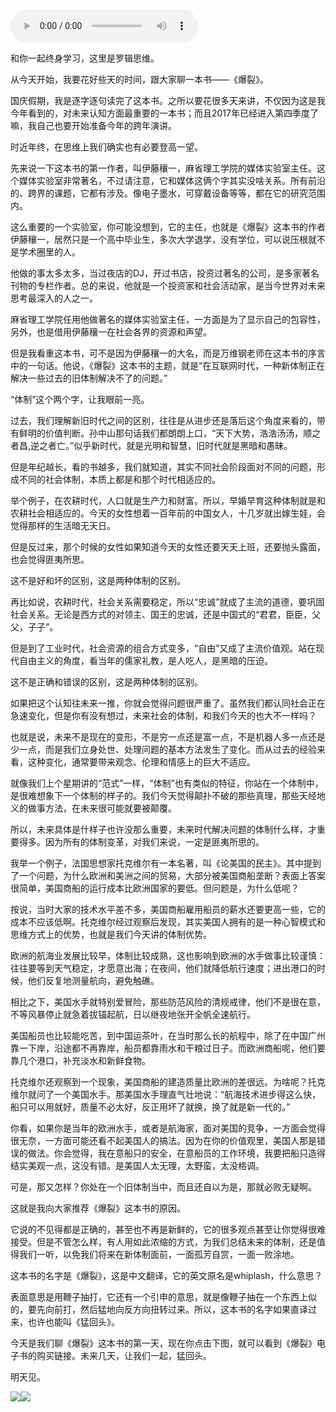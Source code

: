 <audio src="http://igetoss.cdn.igetget.com/mp3/201710/09/201710090953263637728168.mp3" controls="controls">您的浏览器不支持 audio 标签。</audio><p>和你一起终身学习，这里是罗辑思维。</p><p>从今天开始，我要花好些天的时间，跟大家聊一本书——《爆裂》。</p><p>国庆假期，我是逐字逐句读完了这本书。之所以要花很多天来讲，不仅因为这是我今年看到的，对未来认知方面最重要的一本书；而且2017年已经进入第四季度了嘛，我自己也要开始准备今年的跨年演讲。</p><p>时近年终，在思维上我们确实也有必要登高一望。</p><p>先来说一下这本书的第一作者，叫伊藤穰一，麻省理工学院的媒体实验室主任。这个媒体实验室非常著名，不过请注意，它和媒体这俩个字其实没啥关系。所有前沿的、跨界的课题，它都有涉及。像电子墨水，可穿戴设备等等，都在它的研究范围内。</p><p>这么重要的一个实验室，你可能没想到，它的主任，也就是《爆裂》这本书的作者伊藤穰一，居然只是一个高中毕业生，多次大学退学，没有学位，可以说压根就不是学术圈里的人。</p><p>他做的事太多太多，当过夜店的DJ，开过书店，投资过著名的公司，是多家著名刊物的专栏作者。总的来说，他就是一个投资家和社会活动家，是当今世界对未来思考最深入的人之一。</p><p>麻省理工学院任用他做著名的媒体实验室主任，一方面是为了显示自己的包容性，另外，也是借用伊藤穰一在社会各界的资源和声望。</p><p>但是我看重这本书，可不是因为伊藤穰一的大名，而是万维钢老师在这本书的序言中的一句话。他说，《爆裂》这本书的主题，就是“在互联网时代，一种新体制正在解决一些过去的旧体制解决不了的问题。”</p><p>“体制”这个两个字，让我眼前一亮。</p><p>过去，我们理解新旧时代之间的区别，往往是从进步还是落后这个角度来看的，带有鲜明的价值判断。孙中山那句话我们都朗朗上口，“天下大势，浩浩汤汤，顺之者昌,逆之者亡。”似乎新时代，就是光明和智慧，旧时代就是黑暗和愚昧。</p><p>但是年纪越长，看的书越多，我们就知道，其实不同社会阶段面对不同的问题，形成不同的社会体制，本质上都是和那个时代相适应的。</p><p>举个例子，在农耕时代，人口就是生产力和财富。所以，早婚早育这种体制就是和农耕社会相适应的。今天的女性想着一百年前的中国女人，十几岁就出嫁生娃，会觉得那样的生活暗无天日。</p><p>但是反过来，那个时候的女性如果知道今天的女性还要天天上班，还要抛头露面，也会觉得匪夷所思。</p><p>这不是好和坏的区别，这是两种体制的区别。</p><p>再比如说，农耕时代，社会关系需要稳定，所以“忠诚”就成了主流的道德，要巩固社会关系。无论是西方式的对领主、国王的忠诚，还是中国式的“君君，臣臣，父父，子子”。</p><p>但是到了工业时代，社会资源的组合方式变多，“自由”又成了主流价值观。站在现代自由主义的角度，看当年的儒家礼教，是人吃人，是黑暗的压迫。</p><p>这不是正确和错误的区别，这是两种体制的区别。</p><p>如果把这个认知往未来一推，你就会觉得问题很严重了。虽然我们都认同社会正在急速变化，但是你有没有想过，未来社会的体制，和我们今天的也大不一样吗？</p><p>也就是说，未来不是现在的变形，不是穷一点还是富一点，不是机器人多一点还是少一点，而是我们立身处世、处理问题的基本方法发生了变化。而从过去的经验来看，这种变化，通常要带来观念、伦理和情感上的巨大不适应。</p><p>就像我们上个星期讲的“范式”一样，“体制”也有类似的特征，你站在一个体制中，是很难想象下一个体制的样子的。我们今天觉得颠扑不破的那些真理，那些天经地义的做事方法，在未来很可能就要被颠覆。</p><p>所以，未来具体是什样子也许没那么重要，未来时代解决问题的体制什么样，才重要得多。因为所有的体制变革，对我们来说，一定是匪夷所思的。</p><p>我举一个例子，法国思想家托克维尔有一本名著，叫《论美国的民主》。其中提到了一个问题，为什么欧洲和美洲之间的贸易，大部分被美国商船垄断？表面上答案很简单，美国商船的运行成本比欧洲国家的要低。但问题是，为什么低呢？</p><p>按说，当时大家的技术水平差不多，美国商船雇用船员的薪水还要更高一些，它的成本不应该低啊。托克维尔经过观察后发现，其实美国人拥有的是一种心智模式和思维方式上的优势，也就是我们今天讲的体制优势。</p><p>欧洲的航海业发展比较早，体制比较成熟，这也影响到欧洲的水手做事比较谨慎：往往要等到天气稳定，才愿意出海；在夜间，他们就降低航行速度；进出港口的时候，他们反复地测量航向，避免触礁。</p><p>相比之下，美国水手就特别爱冒险，那些防范风险的清规戒律，他们不是很在意，不等风暴停止就急着拔锚起航，日以继夜地张开全帆全速航行。</p><p>美国船员也比较能吃苦，到中国运茶叶，在当时那么长的航程中，除了在中国广州靠一下岸，沿途都不再靠岸，船员都靠雨水和干粮过日子。而欧洲商船呢，他们要靠几个港口，补充淡水和新鲜食物。</p><p>托克维尔还观察到一个现象，美国商船的建造质量比欧洲的差很远。为啥呢？托克维尔就问了一个美国水手。那美国水手理直气壮地说：“航海技术进步得这么快，船只可以用就好，质量不必太好，反正用坏了就换，换了就是新一代的。”</p><p>你看，如果你是当年的欧洲水手，或者是航海家，面对美国的竞争，一方面会觉得很无奈，一方面可能还看不起美国人的搞法。因为在你的价值观里，美国人那是错误的做法。你会觉得，我在意船只的安全，在意船员的工作环境，我要把船只造得结实美观一点，这没有错。是美国人太无理，太野蛮，太没格调。</p><p>可是，那又怎样？你处在一个旧体制当中，而且还自以为是，那就必败无疑啊。</p><p>这就是我向大家推荐《爆裂》这本书的原因。</p><p>它说的不见得都是正确的，甚至也不再是新鲜的，它的很多观点甚至让你觉得很难接受。但是不管怎么样，有人用如此浓缩的方式，为我们总结未来的体制，还是值得我们一听，以免我们将来在新体制面前，一面孤芳自赏，一面一败涂地。</p><p>这本书的名字是《爆裂》，这是中文翻译，它的英文原名是whiplash，什么意思？</p><p>表面意思是用鞭子抽打，它还有一个引申的意思，就是像鞭子抽在一个东西上似的，要先向前打，然后猛地向反方向扭转过来。所以，这本书的名字如果直译过来，也许也能叫《猛回头》。</p><p>今天是我们聊《爆裂》这本书的第一天，现在你点击下图，就可以看到《爆裂》电子书的购买链接。未来几天，让我们一起，猛回头。</p><p>明天见。</p><img src="https://piccdn.igetget.com/img/201710/08/201710082257128100243521.jpg" /><img src="https://piccdn.igetget.com/img/201710/09/201710092332101594639820.jpg" />